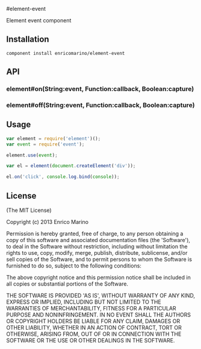 #element-event

Element event component

## Installation

    component install enricomarino/element-event

## API

### element#on(String:event, Function:callback, Boolean:capture)

### element#off(String:event, Function:callback, Boolean:capture)

## Usage

```js
var element = require('element')();
var event = require('event');

element.use(event);

var el = element(document.createElement('div'));

el.on('click', console.log.bind(console));
```

## License

(The MIT License)

Copyright (c) 2013 Enrico Marino

Permission is hereby granted, free of charge, to any person obtaining
a copy of this software and associated documentation files (the
'Software'), to deal in the Software without restriction, including
without limitation the rights to use, copy, modify, merge, publish,
distribute, sublicense, and/or sell copies of the Software, and to
permit persons to whom the Software is furnished to do so, subject to
the following conditions:

The above copyright notice and this permission notice shall be
included in all copies or substantial portions of the Software.

THE SOFTWARE IS PROVIDED 'AS IS', WITHOUT WARRANTY OF ANY KIND,
EXPRESS OR IMPLIED, INCLUDING BUT NOT LIMITED TO THE WARRANTIES OF
MERCHANTABILITY, FITNESS FOR A PARTICULAR PURPOSE AND NONINFRINGEMENT.
IN NO EVENT SHALL THE AUTHORS OR COPYRIGHT HOLDERS BE LIABLE FOR ANY
CLAIM, DAMAGES OR OTHER LIABILITY, WHETHER IN AN ACTION OF CONTRACT,
TORT OR OTHERWISE, ARISING FROM, OUT OF OR IN CONNECTION WITH THE
SOFTWARE OR THE USE OR OTHER DEALINGS IN THE SOFTWARE.

